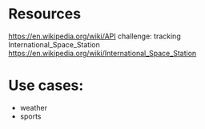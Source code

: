 # Resources
https://en.wikipedia.org/wiki/API
challenge: tracking International_Space_Station
https://en.wikipedia.org/wiki/International_Space_Station

# Use cases:
- weather
- sports

